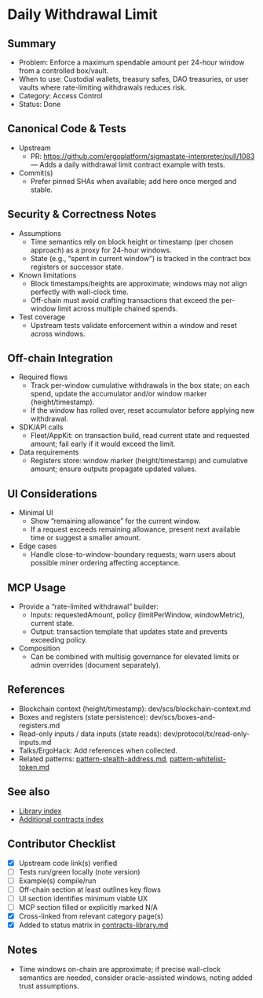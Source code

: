 # Daily Withdrawal Limit

## Summary

- Problem: Enforce a maximum spendable amount per 24-hour window from a controlled box/vault.
- When to use: Custodial wallets, treasury safes, DAO treasuries, or user vaults where rate-limiting withdrawals reduces risk.
- Category: Access Control
- Status: Done

## Canonical Code & Tests

- Upstream  
  - PR: https://github.com/ergoplatform/sigmastate-interpreter/pull/1083 — Adds a daily withdrawal limit contract example with tests.
- Commit(s)  
  - Prefer pinned SHAs when available; add here once merged and stable.

## Security & Correctness Notes

- Assumptions  
  - Time semantics rely on block height or timestamp (per chosen approach) as a proxy for 24-hour windows.
  - State (e.g., “spent in current window”) is tracked in the contract box registers or successor state.
- Known limitations  
  - Block timestamps/heights are approximate; windows may not align perfectly with wall-clock time.
  - Off-chain must avoid crafting transactions that exceed the per-window limit across multiple chained spends.
- Test coverage  
  - Upstream tests validate enforcement within a window and reset across windows.

## Off-chain Integration

- Required flows  
  - Track per-window cumulative withdrawals in the box state; on each spend, update the accumulator and/or window marker (height/timestamp).
  - If the window has rolled over, reset accumulator before applying new withdrawal.
- SDK/API calls  
  - Fleet/AppKit: on transaction build, read current state and requested amount; fail early if it would exceed the limit.
- Data requirements  
  - Registers store: window marker (height/timestamp) and cumulative amount; ensure outputs propagate updated values.

## UI Considerations

- Minimal UI  
  - Show “remaining allowance” for the current window.
  - If a request exceeds remaining allowance, present next available time or suggest a smaller amount.
- Edge cases  
  - Handle close-to-window-boundary requests; warn users about possible miner ordering affecting acceptance.

## MCP Usage

- Provide a “rate-limited withdrawal” builder:  
  - Inputs: requestedAmount, policy (limitPerWindow, windowMetric), current state.  
  - Output: transaction template that updates state and prevents exceeding policy.
- Composition  
  - Can be combined with multisig governance for elevated limits or admin overrides (document separately).

## References

- Blockchain context (height/timestamp): dev/scs/blockchain-context.md
- Boxes and registers (state persistence): dev/scs/boxes-and-registers.md
- Read-only inputs / data inputs (state reads): dev/protocol/tx/read-only-inputs.md
- Talks/ErgoHack: Add references when collected.
- Related patterns: [pattern-stealth-address.md](pattern-stealth-address.md), [pattern-whitelist-token.md](pattern-whitelist-token.md)

## See also

- [Library index](contracts-library.md)
- [Additional contracts index](contracts.md)

## Contributor Checklist

- [x] Upstream code link(s) verified
- [ ] Tests run/green locally (note version)
- [ ] Example(s) compile/run
- [ ] Off-chain section at least outlines key flows
- [ ] UI section identifies minimum viable UX
- [ ] MCP section filled or explicitly marked N/A
- [x] Cross-linked from relevant category page(s)
- [x] Added to status matrix in [contracts-library.md](contracts-library.md)

## Notes

- Time windows on-chain are approximate; if precise wall-clock semantics are needed, consider oracle-assisted windows, noting added trust assumptions.
